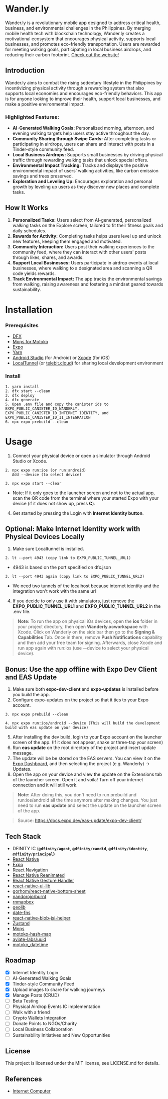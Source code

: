 # Wander.ly

Wander.ly is a revolutionary mobile app designed to address critical health, business, and environmental challenges in the Philippines. By merging mobile health tech with blockchain technology, Wander.ly creates a motivational ecosystem that encourages physical activity, supports local businesses, and promotes eco-friendly transportation. Users are rewarded for meeting walking goals, participating in local business airdrops, and reducing their carbon footprint. [Check out the website!](https://mc6mb-riaaa-aaaan-qmafa-cai.icp0.io/)

## Introduction

Wander.ly aims to combat the rising sedentary lifestyle in the Philippines by incentivizing physical activity through a rewarding system that also supports local economies and encourages eco-friendly behaviors. This app is for anyone looking to improve their health, support local businesses, and make a positive environmental impact.

### Highlighted Features:

- **AI-Generated Walking Goals:** Personalized morning, afternoon, and evening walking targets help users stay active throughout the day.
- **Community Sharing through Swipe Cards:** After completing tasks or participating in airdrops, users can share and interact with posts in a Tinder-style community feed.
- **Local Business Airdrops:** Supports small businesses by driving physical traffic through rewarding walking tasks that unlock special offers.
- **Environmental Impact Tracking:** Tracks and displays the positive environmental impact of users’ walking activities, like carbon emission savings and trees preserved.
- **Exploration and Leveling Up:** Encourages exploration and personal growth by leveling up users as they discover new places and complete tasks.

## How It Works

1. **Personalized Tasks:** Users select from AI-generated, personalized walking tasks on the Explore screen, tailored to fit their fitness goals and daily schedules.
2. **Rewards for Activity:** Completing tasks helps users level up and unlock new features, keeping them engaged and motivated.
3. **Community Interaction:** Users post their walking experiences to the community feed, where they can interact with other users' posts through likes, shares, and awards.
4. **Support Local Businesses:** Users participate in airdrop events at local businesses, where walking to a designated area and scanning a QR code yields rewards.
5. **Track Environmental Impact:** The app tracks the environmental savings from walking, raising awareness and fostering a mindset geared towards sustainability.

# Installation

### Prerequisites

- [DFX](https://internetcomputer.org/docs/current/developer-docs/getting-started/install/)
- [Mops for Motoko](https://mops.one/docs/install)
- [Expo](https://docs.expo.dev/get-started/installation/)
- [Yarn](https://classic.yarnpkg.com/lang/en/docs/install/#mac-stable)
- [Android Studio](https://developer.android.com/codelabs/basic-android-kotlin-compose-install-android-studio#0) (for Android) or [Xcode](https://apps.apple.com/us/app/xcode/id497799835?mt=12) (for iOS)
- [LocalTunnel](https://localtunnel.me) (or [telebit.cloud](https://telebit.cloud)) for sharing local development environment

### Install

```
1. yarn install
2. dfx start --clean
3. dfx deploy
4. dfx generate
5. Open .env file and copy the canister ids to EXPO_PUBLIC_CANISTER_ID_WANDERLY, EXPO_PUBLIC_CANISTER_ID_INTERNET_IDENTITY, and EXPO_PUBLIC_CANISTER_ID_II_INTEGRATION
6. npx expo prebuild --clean
```

# Usage

1. Connect your physical device or open a simulator through Android Studio or Xcode.

```
2. npx expo run:ios (or run:android)
   Add --device (to select device)
```

```
3. npx expo start --clear
```

- Note: If it only goes to the launcher screen and not to the actual app, scan the QR code from the terminal where your started Expo with your device (if it does not show up, press **C**).

4. Get started by pressing the Login with **Internet Identity button**.

## Optional: Make Internet Identity work with Physical Devices Locally

1. Make sure Localtunnel is installed.

```
2. lt --port 4943 (copy link to EXPO_PUBLIC_TUNNEL_URL1)
```

- 4943 is based on the port specified on dfx.json

```
3. lt --port 4943 again (copy link to EXPO_PUBLIC_TUNNEL_URL2)
```

- We need two tunnels of the localhost because internet identity and the integration won't work with the same url

4. If you decide to only use it with simulators, just remove the **EXPO_PUBLIC_TUNNEL_URL1** and **EXPO_PUBLIC_TUNNEL_URL2** in the .env file.

> **Note:** To run the app on physical iOs devices, open the **ios** folder in your project directory, then open **Wanderly.xcworkspace** with Xcode. Click on Wanderly on the side bar then go to the **Signing & Capabilities** Tab. Once in there, remove **Push Notifications** capability and then add your free team for signing. Afterwards, close Xcode and run app again with run:ios (use --device to select your physical device).

## Bonus: Use the app offline with Expo Dev Client and EAS Update

1. Make sure both **expo-dev-client** and **expo-updates** is installed before you build the app.
2. Configure expo-updates on the project so that it ties to your Expo account.

```
3. npx expo prebuild --clean
```

```
4. npx expo run:ios/android --device (This will build the development build with eas update on your device)
```

5. After installing the dev build, login to your Expo account on the launcher screen of the app. (If it does not appear, shake or three-tap your screen)
6. Run **eas update** on the root directory of the project and insert update message.
7. The update will be be stored on the EAS servers. You can view it on the [Expo Dashboard](https://expo.dev/), and then selecting the project (e.g. Wanderly) -> Updates.
8. Open the app on your device and view the update on the Extensions tab of the launcher screen. Open it and voila! Turn off your internet connection and it will still work.

> **Note:** After doing this, you don't need to run prebuild and run:ios/android all the time anymore after making changes. You just need to run **eas update** and select the update on the launcher screen of the app.

> Source: https://docs.expo.dev/eas-update/expo-dev-client/

## Tech Stack

- DFINITY IC (**`@dfinity/agent`**, **`@dfinity/candid`**, **`@dfinity/identity`**, **`@dfinity/principal`)**
- [React Native](https://reactnative.dev/)
- [Expo](https://expo.dev/)
- [React Navigation](https://reactnavigation.org/)
- [React Native Reanimated](https://docs.swmansion.com/react-native-reanimated/)
- [React Native Gesture Handler](https://docs.swmansion.com/react-native-gesture-handler/)
- [react-native-ui-lib](https://wix.github.io/react-native-ui-lib/)
- [gorhom/react-native-bottom-sheet](https://github.com/gorhom/react-native-bottom-sheet)
- [nandorojo/burnt](https://github.com/nandorojo/burnt)
- [rnmapbox](https://github.com/rnmapbox/maps?tab=readme-ov-file)
- [geolib](https://github.com/manuelbieh/geolib)
- [date-fns](https://date-fns.org/)
- [react-native-blob-jsi-helper](https://github.com/mrousavy/react-native-blob-jsi-helper)
- [Zustand](https://github.com/pmndrs/zustand)
- [Mops](https://mops.one/)
- [motoko-hash-map](https://github.com/ZhenyaUsenko/motoko-hash-map)
- [aviate-labs/uuid](https://github.com/aviate-labs/uuid.mo)
- [motoko_datetime](https://github.com/edjCase/motoko_datetime/blob/main/docs/DateTime.md)

## Roadmap

- [x] Internet Identity Login
- [ ] AI-Generated Walking Goals
- [x] Tinder-style Community Feed
- [x] Upload images to share for walking journeys
- [x] Manage Posts (CRUD)
- [ ] Beta Testing
- [ ] Physical Airdrop Events IC implementation
- [ ] Walk with a friend
- [ ] Crypto Wallets Integration
- [ ] Donate Points to NGOs/Charity
- [ ] Local Business Collaboration
- [ ] Sustainability Initiatives and New Opportunities

## License

This project is licensed under the MIT license, see LICENSE.md for details.

## References

- [Internet Computer](https://internetcomputer.org)
